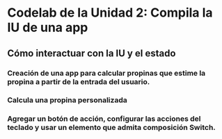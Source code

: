 # Codelab de la Unidad 2: Compila la IU de una app
## Cómo interactuar con la IU y el estado
### Creación de una app para calcular propinas que estime la propina a partir de la entrada del usuario.
### Calcula una propina personalizada 
### Agregar un botón de acción, configurar las acciones del teclado y usar un elemento que admita composición Switch.
